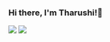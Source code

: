 ### Hi there, I'm Tharushi!👋

<img src="https://github-readme-stats.vercel.app/api?username=Tharushi-Chethana&show_icons=true&theme=radical" />

<img src="https://github-readme-stats.vercel.app/api/top-langs/?username=Tharushi-Chethana&layout=compact" />
